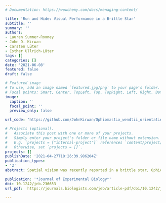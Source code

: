 ```yaml
---
# Documentation: https://wowchemy.com/docs/managing-content/

title: 'Run and Hide: Visual Performance in a Brittle Star'
subtitle: ''
summary: ''
authors:
- Lauren Sumner-Rooney
- John D. Kirwan
- Carsten Lüter
- Esther Ullrich-Lüter
tags: []
categories: []
date: '2021-06-08'
featured: false
draft: false

# Featured image
# To use, add an image named `featured.jpg/png` to your page's folder.
# Focal points: Smart, Center, TopLeft, Top, TopRight, Left, Right, BottomLeft, Bottom, BottomRight.
image:
  caption: ''
  focal_point: ''
  preview_only: false

url_code: 'https://github.com/JohnKirwan/Ophiomastix_wendtii_orientation'

# Projects (optional).
#   Associate this post with one or more of your projects.
#   Simply enter your project's folder or file name without extension.
#   E.g. `projects = ["internal-project"]` references `content/project/deep-learning/index.md`.
#   Otherwise, set `projects = []`.
projects: []
publishDate: '2021-04-27T18:26:39.986204Z'
publication_types:
- '2'
abstract: Spatial vision was recently reported in a brittle star, Ophiomastix wendtii, which lacks discrete eyes, but little is known about its visual ecology. Our aim was to better characterize the vision and visual ecology of this unusual visual system. We tested animals' orientation relative to vertical bar stimuli at a range of angular widths and contrast, to identify limits of angular and contrast detection. We also presented dynamic shadow stimuli, either looming towards or passing overhead the animal, to test for potential defensive responses. Finally, we presented animals lacking a single arm with a vertical bar stimulus known to elicit a response in intact animals. We found that O. wendtii orients to large ($≥$50° ), high-contrast   vertical bar stimuli, consistent with a shelter-seeking role and with photoreceptor acceptance angles estimated from morphology. We calculate poor optical sensitivity for individual photoreceptors, and predict dramatic oversampling for photoreceptor arrays. We also report responses to dark stimuli moving against a bright background - this is the first report of responses to moving stimuli in brittle stars and suggests additional defensive uses for vision in echinoderms. Finally, we found that animals   missing a single arm orient worse to static stimuli, which requires further investigation.

publication: '*Journal of Experimental Biology*'
doi: 10.1242/jeb.236653
url_pdf:  https://journals.biologists.com/jeb/article-pdf/doi/10.1242/jeb.236653/1993087/jeb236653.pdf

---
```

